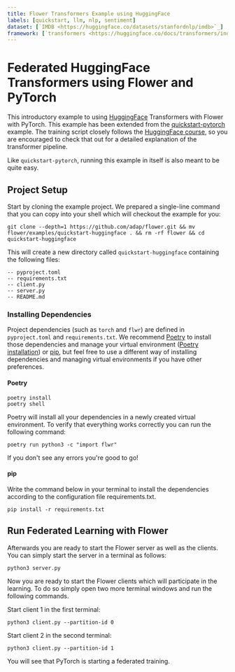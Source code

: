 ```yaml
---
title: Flower Transformers Example using HuggingFace
labels: [quickstart, llm, nlp, sentiment]
dataset: [`IMDB <https://huggingface.co/datasets/stanfordnlp/imdb>`_]
framework: [`transformers <https://huggingface.co/docs/transformers/index>`_]
---
```


# Federated HuggingFace Transformers using Flower and PyTorch

This introductory example to using [HuggingFace](https://huggingface.co) Transformers with Flower with PyTorch. This example has been extended from the [quickstart-pytorch](https://flower.ai/docs/examples/quickstart-pytorch.html) example. The training script closely follows the [HuggingFace course](https://huggingface.co/course/chapter3?fw=pt), so you are encouraged to check that out for a detailed explanation of the transformer pipeline.

Like `quickstart-pytorch`, running this example in itself is also meant to be quite easy.

## Project Setup

Start by cloning the example project. We prepared a single-line command that you can copy into your shell which will checkout the example for you:

```shell
git clone --depth=1 https://github.com/adap/flower.git && mv flower/examples/quickstart-huggingface . && rm -rf flower && cd quickstart-huggingface
```

This will create a new directory called `quickstart-huggingface` containing the following files:

```shell
-- pyproject.toml
-- requirements.txt
-- client.py
-- server.py
-- README.md
```

### Installing Dependencies

Project dependencies (such as `torch` and `flwr`) are defined in `pyproject.toml` and `requirements.txt`. We recommend [Poetry](https://python-poetry.org/docs/) to install those dependencies and manage your virtual environment ([Poetry installation](https://python-poetry.org/docs/#installation)) or [pip](https://pip.pypa.io/en/latest/development/), but feel free to use a different way of installing dependencies and managing virtual environments if you have other preferences.

#### Poetry

```shell
poetry install
poetry shell
```

Poetry will install all your dependencies in a newly created virtual environment. To verify that everything works correctly you can run the following command:

```shell
poetry run python3 -c "import flwr"
```

If you don't see any errors you're good to go!

#### pip

Write the command below in your terminal to install the dependencies according to the configuration file requirements.txt.

```shell
pip install -r requirements.txt
```

## Run Federated Learning with Flower

Afterwards you are ready to start the Flower server as well as the clients. You can simply start the server in a terminal as follows:

```shell
python3 server.py
```

Now you are ready to start the Flower clients which will participate in the learning. To do so simply open two more terminal windows and run the following commands.

Start client 1 in the first terminal:

```shell
python3 client.py --partition-id 0
```

Start client 2 in the second terminal:

```shell
python3 client.py --partition-id 1
```

You will see that PyTorch is starting a federated training.
